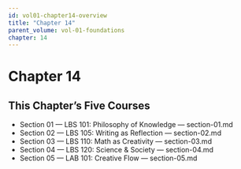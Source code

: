 ```yaml
---
id: vol01-chapter14-overview
title: "Chapter 14"
parent_volume: vol-01-foundations
chapter: 14
---
```


# Chapter 14

## This Chapter’s Five Courses
- Section 01 — LBS 101: Philosophy of Knowledge — section-01.md
- Section 02 — LBS 105: Writing as Reflection — section-02.md
- Section 03 — LBS 110: Math as Creativity — section-03.md
- Section 04 — LBS 120: Science & Society — section-04.md
- Section 05 — LAB 101: Creative Flow — section-05.md


